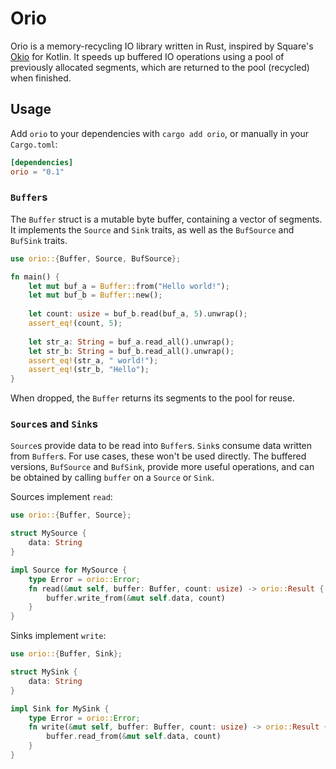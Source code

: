 # Orio

Orio is a memory-recycling IO library written in Rust, inspired by Square's [Okio][Okio] for
Kotlin. It speeds up buffered IO operations using a pool of previously allocated segments, which are
returned to the pool (recycled) when finished.

## Usage

Add `orio` to your dependencies with `cargo add orio`, or manually in  your `Cargo.toml`:

```toml
[dependencies]
orio = "0.1"
```

### `Buffer`s

The `Buffer` struct is a mutable byte buffer, containing a vector of segments. It implements the
`Source` and `Sink` traits, as well as the `BufSource` and `BufSink` traits.

```rust
use orio::{Buffer, Source, BufSource};

fn main() {
	let mut buf_a = Buffer::from("Hello world!");
	let mut buf_b = Buffer::new();
	
	let count: usize = buf_b.read(buf_a, 5).unwrap();
	assert_eq!(count, 5);
	
	let str_a: String = buf_a.read_all().unwrap();
	let str_b: String = buf_b.read_all().unwrap();
	assert_eq!(str_a, " world!");
	assert_eq!(str_b, "Hello");
}
```

When dropped, the `Buffer` returns its segments to the pool for reuse.

### `Source`s and `Sink`s

`Source`s provide data to be read into `Buffer`s. `Sink`s consume data written from `Buffer`s. For
use cases, these won't be used directly. The buffered versions, `BufSource` and `BufSink`, provide
more useful operations, and can be obtained by calling `buffer` on a `Source` or `Sink`.

Sources implement `read`:

```rust
use orio::{Buffer, Source};

struct MySource {
	data: String
}

impl Source for MySource {
	type Error = orio::Error;
	fn read(&mut self, buffer: Buffer, count: usize) -> orio::Result {
		buffer.write_from(&mut self.data, count)
	}
}
```

Sinks implement `write`:

```rust
use orio::{Buffer, Sink};

struct MySink {
	data: String
}

impl Sink for MySink {
	type Error = orio::Error;
	fn write(&mut self, buffer: Buffer, count: usize) -> orio::Result {
		buffer.read_from(&mut self.data, count)
	}
}
```

[Okio]: https://github.com/square/okio